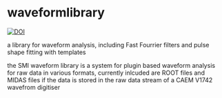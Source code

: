 # waveformlibrary
[![DOI](https://zenodo.org/badge/19593/Stefan-Meyer-Institut/waveformlibrary.svg)](https://zenodo.org/badge/latestdoi/19593/Stefan-Meyer-Institut/waveformlibrary)

a library for waveform analysis, including Fast Fourrier filters and pulse shape fitting with templates

the SMI waveform library is a system for plugin based waveform analysis for raw data in various formats,
currently inlcuded are ROOT files and MIDAS files if the data is stored in the raw data stream of a 
CAEM V1742 wavefrom digitiser
